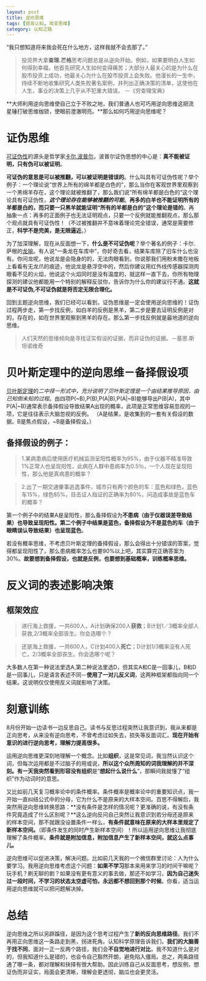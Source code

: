 ```yaml
---
layout: post
title: 逆向思维
tags: [提高认知, 改变思维]
category: 认知之路
---
```

“我只想知道将来我会死在什么地方，这样我就不会去那了。”

> 投资界大拿**查理.芒格**思考问题总是从逆向开始。例如，如果要明白人生如何得到幸福，他首先研究人生如何变得痛苦；大部分人最关心的是为什么在股市投资上成功，他最关心为什么在股市投资上会失败。他漫长的一生中，持续不断地收集研究人类失败著名案例，并列出正确决策的清单，这使他在人生，事业的决策上几乎从不犯重大错误。 －《穷查理宝典》

**大师利用逆向思维使自己立于不败之地，我们普通人也可巧用逆向思维这把流星锤打破思维枷锁，使眼前澄澈明亮。**那么如何巧用逆向思维呢？

# 证伪思维
[可证伪性](https://zh.wikipedia.org/wiki/%E5%8F%AF%E8%AF%81%E4%BC%AA%E6%80%A7)的源头是哲学家[卡尔.波普尔](https://zh.wikipedia.org/wiki/%E5%8D%A1%E5%B0%94%C2%B7%E6%B3%A2%E6%99%AE%E5%B0%94)，波普尔证伪思想的中心是：**真不能被证明，只有伪可以被证明**。

**可证伪的意思是可以被推翻，可以被证明是错误的**。什么叫具有可证伪性呢？举个例子：一个理论说“世界上所有的绵羊都是白色的”，那么当你在客观世界里观察到一个黑绵羊存在，这个理论就被推翻了，那么我们说“所有绵羊都是白色的“这个理论具有可证伪性，***这个理论存在能够被推翻的可能***。**再多的白羊也不能证明所有的羊都是白的，而只要一只黑羊就能证明“所有的羊都是白的”这个理论是错的**。再抽象一点：再多的正面例子也无法证明观点，只要一个反例就能推翻观点，那么那个观点就具有可证伪性！（不过被推翻并不意味着理论完全错误，通常是需要修正，**科学不是完美，是无限逼近**。）

为了加深理解，现在从反面想一下，**什么是不可证伪呢**？举个著名的例子：卡尔.萨根的[龙喻](https://www.douban.com/note/309830653/)。有人说“一条龙在车库中”，你好奇去看，结果车库除了旧车什么也没有。你问龙呢，他说龙是会隐身的的，无法肉眼看到，你说那我们用粉末撒在地板上看看有无龙爪的痕迹，他说龙是悬浮空中的，然后你建议用红外线传感器探测肉眼看不见的火焰，他说这个火焰同时是没有温度的，就这样一直下去，你所有物理探测的建议他都能用一个特别的解释反驳你，告诉你为什么你的建议行不通。**这就是不可证伪,不可证伪就是将否定无限合理化。**

回到主题逆向思维，我们已经可以看到，证伪思维是一定会使用逆向思维的！证伪过程两步走，第一步找反例，如白羊的反例是黑羊，第二步是要去证明反例是对的，存在的，如在世界里观察到黑羊的存在。那么第一步找反例就是最地道的逆向思维。

>  人们天然的思维倾向是寻找证实假设的证据，而非证伪的证据。－基思.斯坦诺维奇

# 贝叶斯定理中的逆向思维－备择假设项
[贝叶斯定理](https://zh.wikipedia.org/zh-cn/%E8%B4%9D%E5%8F%B6%E6%96%AF%E5%AE%9A%E7%90%86)的*二中择一形式中，充分说明了贝叶斯定理是一个由结果推导原因，由已知倒未知的过程*。由四项P(~B),P(B),P(A|B),P(A|~B)能够导出P(B|A)，其中P(A|~B)通常表示备择假设导致结果A出现的概率，此项是正常思维容易忽视的一项，它是往往表示大脑忽视的反例。 （A是结果，是收集到的一套有关假设的数据。B是焦点假设，~B是备择假设。）

## 备择假设的例子：

> 1.某病患病后使用医疗机械监测呈阳性概率为95%，由于仪器不精准导致1%正常人也呈现阳性，此病在人群中患病率为0.5％，一个人现在呈现阳性，那么他是真病患的概率？

> 2.出了一期交通肇事逃逸事件，城市只有两个颜色的车：蓝色和绿色，蓝色车15%，绿色85%，目击证人指证的正确率为80%，问造成事故是蓝色车的概率？

第一个例子中的结果A是呈阳性，那么备择假设为**不患病（由于仪器误差导致结果）也导致呈现阳性。**第二个例子中结果是蓝色，备择假设为**不是蓝色的车（由于眼睛误认导致结果）也呈现蓝色**。

若没有概率思维，不考虑贝叶斯定理的备择假设，那么会得出十分错误的答案，觉得都呈现阳性了，那么患病概率怎么也要90%以上吧，其实算完正确答案为30%。**故要想到备择假设，也就是反例，也要想到基础概率，训练概率思维。**
  
# 反义词的表述影响决策

## 框架效应
> 进行海上救援，一共600人，A计划确保200人**获救**；B计划1／3概率全部人获救,2/3概率全部丧生。你会选哪个？

> 还是海上救援，一共600人，C计划400人**死亡**；D计划1/3概率没有人死亡，2/3概率全部丧生。你会选哪个呢？

大多数人在第一种说法里选A,第二种说法里选D，但其实A和C是一回事儿，B和D是一回事儿，只是语言表述不同－**使用了一对儿反义词**，这两种框架都指向同一个结果。这说明仅仅使用反义词就影响了决策。

#  刻意训练

8月份开始一边读书一边反思自己。读书与反思过程突然让我意识到，我从来都是正向思考，从来没有逆向思考，不曾考虑过如失去，损失等反面词汇。**现在开始有意识的进行逆向思考，理解力提高很多。**

运用逆向思维更深刻地理解一个概念。比如**组织**，这是常见词，我当然认识这个词，但每次运用都是不过脑子的用或说，**所以这个众所周知的词我理解的并不深刻。**有一天我突然看到**形容没有组织**是“**想起什么说什么**”，那瞬间我就懂了“组织”作为动词时的意思。

又比如前几天复习概率论中的条件概率。条件概率是概率论中的重要知识点，我一开始一直纠结公式中的分母，它为什么不是原来的大样本空间。百思不得解后，我突然用逆向思维转换思路：**没有条件是怎样的情况呢？更准确的说，有没有条件究竟造成了什么区别呢？**这么逆向反问自己突然让我意识到若分母还是原来的样本空间，那不就跟没设置条件一样么，**有条件就意味在原来的大样本里规定了新样本空间。**（即条件发生的同时产生新样本空间）！所以运用逆向思维让我彻底理解了条件概率。**条件就是附加信息，附加信息产生了新样本空间，就这么点事儿。**

逆向思维可以促进决策，解决问题。比如前几天我的一个微信群里讨论：人为什么要学习。我用逆向思维考虑这个问题：**如果不学习**那本来用来学习的时间干嘛呢？玩手机？刷无聊的剧？如果没有更有意义的事去做，那还不如学习，**因为自己迷失过一段时间，不学习的状态太空虚可怕，永远都不想回到那个时候**。你看，适当运用逆向思维就可以把问题解决掉。

# 总结

逆向思维之所以另辟蹊径，是因为这个思考过程产生了**新的反向思维路径**。我们不再用正向思维这一条路走到黑，拐进死角。认知科学原理告诉我们，**我们的大脑善于找不同**，面对一正一反两个路径，我们会**不自觉地进行对比**，我不知道什么是对的，但我知道什么是错的，也会令自己豁然开朗，避免陷入僵局。总之，两条路径通了哪一条，都对理解和抉择有很大帮助。因此训练自己从反面思考，想反例，想证伪而非证实，局面会更清晰，理解会更透彻，脑瓜也会更灵活。




